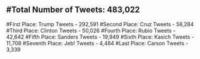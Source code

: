 #Total Number of Tweets: 483,022 
---
#First Place: Trump Tweets - 292,591
#Second Place: Cruz Tweets - 58,284
#Third Place: Clinton Tweets - 50,026
#Fourth Place: Rubio Tweets - 42,642
#Fifth Place: Sanders Tweets - 19,949
#Sixth Place: Kasich Tweets - 11,708
#Seventh Place: Jeb! Tweets - 4,484
#Last Place: Carson Tweets - 3,339

